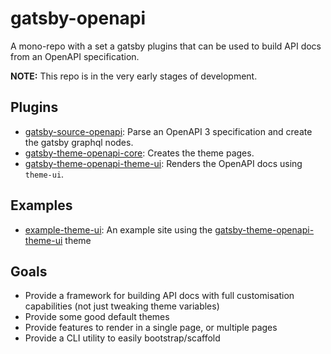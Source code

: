 # gatsby-openapi

A mono-repo with a set a gatsby plugins that can be used to build API docs from an OpenAPI specification.

__NOTE:__ This repo is in the very early stages of development.

## Plugins

- [gatsby-source-openapi](./gatsby-source-openapi): Parse an OpenAPI 3 specification and create the gatsby graphql nodes.
- [gatsby-theme-openapi-core](./gatsby-theme-openapi-core): Creates the theme pages.
- [gatsby-theme-openapi-theme-ui](./gatsby-theme-openapi-theme-ui): Renders the OpenAPI docs using `theme-ui`.

## Examples

- [example-theme-ui](./example-theme-ui): An example site using the [gatsby-theme-openapi-theme-ui]('./gatsby-theme-openapi-theme-ui) theme

## Goals

- Provide a framework for building API docs with full customisation capabilities (not just tweaking theme variables)
- Provide some good default themes
- Provide features to render in a single page, or multiple pages
- Provide a CLI utility to easily bootstrap/scaffold

